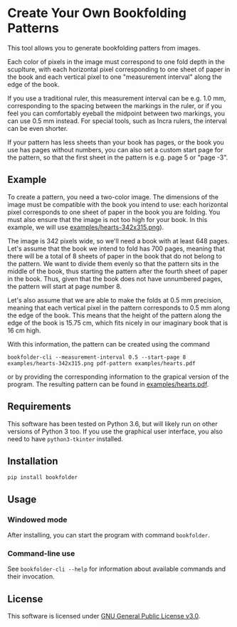# Create Your Own Bookfolding Patterns

This tool allows you to generate bookfolding patters from images.

Each color of pixels in the image must correspond to one fold depth in the
scuplture, with each horizontal pixel corresponding to one sheet of paper in
the book and each vertical pixel to one "measurement interval" along the edge
of the book.

If you use a traditional ruler, this measurement interval can be e.g. 1.0 mm,
corresponding to the spacing between the markings in the ruler, or if you feel
you can comfortably eyeball the midpoint between two markings, you can use 0.5
mm instead. For special tools, such as Incra rulers, the interval can be even
shorter.

If your pattern has less sheets than your book has pages, or the book you use
has pages without numbers, you can also set a custom start page for the
pattern, so that the first sheet in the pattern is e.g. page 5 or "page -3".


## Example

To create a pattern, you need a two-color image. The dimensions of the image
must be compatible with the book you intend to use: each horizontal pixel
corresponds to one sheet of paper in the book you are folding. You must also
ensure that the image is not too high for your book. In this example, we will
use [examples/hearts-342x315.png](hearts-342x315.png)).

The image is 342 pixels wide, so we'll need a book with at least 648 pages.
Let's assume that the book we intend to fold has 700 pages, meaning that there
will be a total of 8 sheets of paper in the book that do not belong to the
pattern. We want to divide them evenly so that the pattern sits in the middle
of the book, thus starting the pattern after the fourth sheet of paper in the
book. Thus, given that the book does not have unnumbered pages, the pattern
will start at page number 8.

Let's also assume that we are able to make the folds at 0.5 mm precision,
meaning that each vertical pixel in the pattern corresponds to 0.5 mm along the
edge of the book. This means that the height of the pattern along the edge of
the book is 15.75 cm, which fits nicely in our imaginary book that is 16 cm
high.

With this information, the pattern can be created using the command
```
bookfolder-cli --measurement-interval 0.5 --start-page 8 examples/hearts-342x315.png pdf-pattern examples/hearts.pdf
```
or by providing the corresponding information to the grapical version of the
program. The resulting pattern can be found in
[examples/hearts.pdf](examples/hearts.pdf).


## Requirements

This software has been tested on Python 3.6, but will likely run on other
versions of Python 3 too. If you use the graphical user interface, you also
need to have `python3-tkinter` installed.


## Installation

```pip install bookfolder```

## Usage

### Windowed mode

After installing, you can start the program with command `bookfolder`.

### Command-line use

See `bookfolder-cli --help` for information about available commands and their
invocation.



## License

This software is licensed under [GNU General Public License v3.0](LICENSE.md).
